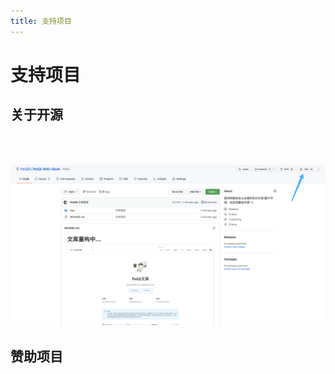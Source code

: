 ```yaml
---
title: 支持项目
---
```


# 支持项目

## 关于开源

<a-alert type="success" message="我认为开源才是最好的交流方式，所以文库的文章，代码都是公开可以任意下载的。希望能帮助到不管是一线红队，还是刚入门的安全小白，让大家都有一个可以公开交流，查找资料的地方。在文库开放后，我几乎将所有的闲暇时间都用在了文库的搭建上。现在的文库与之前的Gitbook版本相比，无论是阅读感受还是用户交互，都得到了更大的提升，希望大家可以通过提出建设性意见或者赞助项目来给予我更多更新的动力～" description="" showIcon>
</a-alert>
<br/>

<template>
  <a-steps>
    <a-step status="finish" title="Login Github">
      <a-icon slot="icon" type="github" />
    </a-step>
    <a-step status="finish" title="Star">
      <a-icon slot="icon" type="star" />
    </a-step>
    <a-step status="process" title="Reading">
      <a-icon slot="icon" type="loading" />
    </a-step>
    <a-step status="wait" title="Thank">
      <a-icon slot="icon" type="smile-o" />
    </a-step>
  </a-steps>
</template>

<br/>



![image-20220312210631678](../.vuepress/public/img/image-20220312210631678.png)

## 赞助项目

<a-alert type="success" message="对一直支持项目的师傅表示感谢啦，就好像偶尔给忙碌更新的我买杯奶茶～" description="" showIcon>
</a-alert>
<br/>

<template>
  <div>
    <a-tabs default-active-key="1">
      <a-tab-pane key="1" tab="微信">
        <img width="200" src="../.vuepress/public/img/image-20220312215630481.png" />
      </a-tab-pane>
      <a-tab-pane key="2" tab="支付宝" force-render>
        <img width="200" src="../.vuepress/public/img/image-20220312215341083.png" />
      </a-tab-pane>
      <a-tab-pane key="3" tab="知识星球">
       <img width="300" src="../.vuepress/public/img/image-20220312215812422.png" />
      </a-tab-pane>
      <a-tab-pane key="4" tab="以太坊">
       <img width="400" src="../.vuepress/public/img/image-20220312215201874.png" />
      </a-tab-pane>
      <a-tab-pane key="5" tab="我没钱">
        <p>那就点击Star，给文库一个小星星吧✨</p>
        <img width="200" src="../.vuepress/public/img/image-20220312220155893.png" />
      </a-tab-pane>
    </a-tabs>
  </div>
</template>
<script>
export default {
  data() {
    return {};
  },
  methods: {
    callback(key) {
      console.log(key);
    },
  },
};
</script>

<br/>
<a-alert type="success" message="总共收到的赞助～" description="" showIcon>
</a-alert>
<br/>

<template>
  <a-row :gutter="16">
    <a-col :span="12">
      <a-statistic title="Github星星" :value="22" style="margin-right: 50px">
        <template #suffix>
          <a-icon type="star" />
        </template>
      </a-statistic>
    </a-col>
    <a-col :span="12">
      <a-statistic title="RMB" :value="20" class="demo-class">
        <template #suffix>
          <a-icon type="fire" />
        </template>
      </a-statistic>
    </a-col>
  </a-row>
</template>
